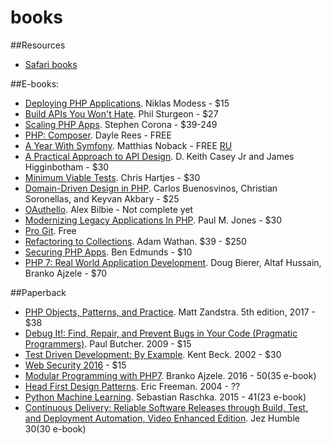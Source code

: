 # books

##Resources
- [Safari books](https://www.safaribooksonline.com)

##E-books:
- [Deploying PHP Applications](https://leanpub.com/deploying-php-applications). Niklas Modess - $15
- [Build APIs You Won't Hate](https://leanpub.com/build-apis-you-wont-hate). Phil Sturgeon - $27
- [Scaling PHP Apps](https://www.scalingphpbook.com/). Stephen Corona - $39-249
- [PHP: Composer](https://leanpub.com/composer-php). Dayle Rees - FREE
- [A Year With Symfony](https://leanpub.com/a-year-with-symfony). Matthias Noback - FREE [RU](https://leanpub.com/a-year-with-symfony-ru)
- [A Practical Approach to API Design](https://leanpub.com/restful-api-design). D. Keith Casey Jr and James Higginbotham - $30
- [Minimum Viable Tests](https://leanpub.com/minimumviabletests). Chris Hartjes - $30
- [Domain-Driven Design in PHP](https://leanpub.com/ddd-in-php). Carlos Buenosvinos, Christian Soronellas, and Keyvan Akbary - $25
- [OAuthello](https://leanpub.com/oauthello-a-book-about-oauth/). Alex Bilbie - Not complete yet
- [Modernizing Legacy Applications In PHP](https://leanpub.com/mlaphp). Paul M. Jones - $30
- [Pro Git](https://git-scm.com/book/ru/v2). Free
- [Refactoring to Collections](https://adamwathan.me/refactoring-to-collections/). Adam Wathan. $39 - $250
- [Securing PHP Apps](http://www.apress.com/la/book/9781484221198). Ben Edmunds - $10
- [PHP 7: Real World Application Development](http://shop.oreilly.com/product/9781787129009.do). Doug Bierer, Altaf Hussain, Branko Ajzele - $70

##Paperback
- [PHP Objects, Patterns, and Practice](https://www.amazon.co.uk/Objects-Patterns-Practice-MATT-ZANDSTRA/dp/1484219953/ref=sr_1_19?s=books&ie=UTF8&qid=1483544988&sr=1-19&keywords=php). Matt Zandstra. 5th edition, 2017 - $38
- [Debug It!: Find, Repair, and Prevent Bugs in Your Code (Pragmatic Programmers)](https://www.amazon.com/Debug-It-Prevent-Pragmatic-Programmers/dp/193435628X). Paul Butcher. 2009 - $15
- [Test Driven Development: By Example](https://www.amazon.com/Test-Driven-Development-Kent-Beck/dp/0321146530). Kent Beck. 2002 - $30
- [Web Security 2016](https://www.amazon.co.uk/Web-Security-2016-Oscar-Merida/dp/1940111412/ref=sr_1_53?s=books&ie=UTF8&qid=1476893434&sr=1-53&keywords=php) - $15
- [Modular Programming with PHP7](https://www.amazon.com/Modular-Programming-PHP-Branko-Ajzele-ebook/dp/B01DULYMMM/ref=sr_1_1?s=digital-text&ie=UTF8&qid=1483910071&sr=1-1&keywords=Modular+Programming+with+PHP+7). Branko Ajzele. 2016 - $50 ($35 e-book)
- [Head First Design Patterns](http://shop.oreilly.com/product/9780596007126.do). Eric Freeman. 2004 - ??
- [Python Machine Learning](https://www.amazon.com/Python-Machine-Learning-Sebastian-Raschka/dp/1783555130/ref=sr_1_2?ie=UTF8&qid=1437754343&sr=8-2&keywords=python+machine+learning+essentials). Sebastian Raschka. 2015 - $41 ($23 e-book)
- [Continuous Delivery: Reliable Software Releases through Build, Test, and Deployment Automation, Video Enhanced Edition](https://www.amazon.com/Continuous-Delivery-Deployment-Automation-Addison-Wesley/dp/0321601912). Jez Humble $30 ($30 e-book)
